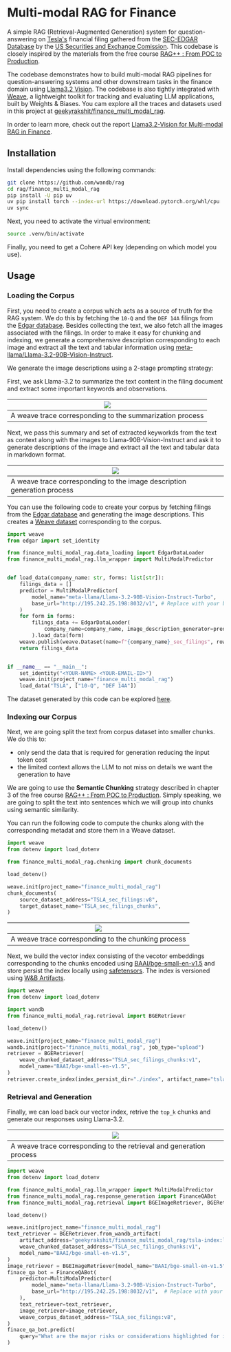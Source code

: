 # Multi-modal RAG for Finance

A simple RAG (Retrieval-Augmented Generation) system for question-answering on [Tesla's](https://www.tesla.com/) financial filing gathered from the [SEC-EDGAR Database](https://www.sec.gov/edgar) by the [US Securities and Exchange Comission](https://www.sec.gov/). This codebase is closely inspired by the materials from the free course [RAG++ : From POC to Production](https://www.wandb.courses/courses/rag-in-production).

The codebase demonstrates how to build multi-modal RAG pipelines for question-answering systems and other downstream tasks in the finance domain using [Llama3.2 Vision](https://huggingface.co/meta-llama/Llama-3.2-90B-Vision). The codebase is also tightly integrated with [Weave](https://weave-docs.wandb.ai/), a lightweight toolkit for tracking and evaluating LLM applications, built by Weights & Biases. You cam explore all the traces and datasets used in this project at [geekyrakshit/finance_multi_modal_rag](https://wandb.ai/geekyrakshit/finance_multi_modal_rag).

In order to learn more, check out the report [Llama3.2-Vision for Multi-modal RAG in Finance](https://wandb.ai/geekyrakshit/finance_multi_modal_rag/reports/Llama3-2-Vision-for-Multi-modal-RAG-in-Finance--Vmlldzo5NTIyODkw).

## Installation

Install dependencies using the following commands:

```bash
git clone https://github.com/wandb/rag
cd rag/finance_multi_modal_rag
pip install -U pip uv
uv pip install torch --index-url https://download.pytorch.org/whl/cpu
uv sync
```

Next, you need to activate the virtual environment:

```bash
source .venv/bin/activate
```

Finally, you need to get a Cohere API key (depending on which model you use).

## Usage

### Loading the Corpus

First, you need to create a corpus which acts as a source of truth for the RAG system. We do this by fetching the `10-Q` and the `DEF 14A` filings from the [Edgar database](https://www.sec.gov/edgar). Besides collecting the text, we also fetch all the images associated with the filings. In order to make it easy for chunking and indexing, we generate a comprehensive description corresponding to each image and extract all the text and tabular information using [meta-llama/Llama-3.2-90B-Vision-Instruct](https://huggingface.co/meta-llama/Llama-3.2-90B-Vision-Instruct).

We generate the image descriptions using a 2-stage prompting strategy:

First, we ask Llama-3.2 to summarize the text content in the filing document and extract some important keywords and observations.

|![](./assets/trace_1.png)|
|---|
|A weave trace corresponding to the summarization process|

Next, we pass this summary and set of extracted keyworkds from the text as context along with the images to Llama-90B-Vision-Instruct and ask it to generate descriptions of the image and extract all the text and tabular data in markdown format.

|![](./assets/trace_3.png)|
|---|
|A weave trace corresponding to the image description generation process|

You can use the following code to create your corpus by fetching filings from the [Edgar database](https://www.sec.gov/edgar) and generating the image descriptions. This creates a [Weave dataset](https://weave-docs.wandb.ai/guides/core-types/datasets) corresponding to the corpus.

```python
import weave
from edgar import set_identity

from finance_multi_modal_rag.data_loading import EdgarDataLoader
from finance_multi_modal_rag.llm_wrapper import MultiModalPredictor


def load_data(company_name: str, forms: list[str]):
    filings_data = []
    predictor = MultiModalPredictor(
        model_name="meta-llama/Llama-3.2-90B-Vision-Instruct-Turbo",
        base_url="http://195.242.25.198:8032/v1", # Replace with your base URL
    )
    for form in forms:
        filings_data += EdgarDataLoader(
            company_name=company_name, image_description_generator=predictor
        ).load_data(form)
    weave.publish(weave.Dataset(name=f"{company_name}_sec_filings", rows=filings_data))
    return filings_data


if __name__ == "__main__":
    set_identity("<YOUR-NAME> <YOUR-EMAIL-ID>")
    weave.init(project_name="finance_multi_modal_rag")
    load_data("TSLA", ["10-Q", "DEF 14A"])
```

The dataset generated by this code can be explored [here](https://wandb.ai/geekyrakshit/finance_multi_modal_rag/weave/objects/TSLA_sec_filings/versions/KstNUWdhbkXklGkiMoQZN37rxpMHUQhMb1dE2Ys6AIw).

### Indexing our Corpus

Next, we are going split the text from corpus dataset into smaller chunks. We do this to:

- only send the data that is required for generation reducing the input token cost
- the limited context allows the LLM to not miss on details we want the generation to have

We are going to use the **Semantic Chunking** strategy described in chapter 3 of the free course [RAG++ : From POC to Production](https://www.wandb.courses/courses/rag-in-production). Simply speaking, we are going to split the text into sentences which we will group into chunks using semantic similarity.

You can run the following code to compute the chunks along with the corresponding metadat and store them in a Weave dataset.

```python
import weave
from dotenv import load_dotenv

from finance_multi_modal_rag.chunking import chunk_documents

load_dotenv()

weave.init(project_name="finance_multi_modal_rag")
chunk_documents(
    source_dataset_address="TSLA_sec_filings:v8",
    target_dataset_name="TSLA_sec_filings_chunks",
)
```

|![](./assets/trace_4.png)|
|---|
|A weave trace corresponding to the chunking process|

Next, we build the vector index consisting of the vecotor embeddings corresponding to the chunks encoded using [BAAI/bge-small-en-v1.5](https://huggingface.co/BAAI/bge-small-en-v1.5) and store persist the index locally using [safetensors](https://huggingface.co/docs/safetensors/en/index). The index is versioned using [W&B Artifacts](https://docs.wandb.ai/guides/artifacts).

```python
import weave
from dotenv import load_dotenv

import wandb
from finance_multi_modal_rag.retrieval import BGERetriever

load_dotenv()

weave.init(project_name="finance_multi_modal_rag")
wandb.init(project="finance_multi_modal_rag", job_type="upload")
retriever = BGERetriever(
    weave_chunked_dataset_address="TSLA_sec_filings_chunks:v1",
    model_name="BAAI/bge-small-en-v1.5",
)
retriever.create_index(index_persist_dir="./index", artifact_name="tsla-index")
```

### Retrieval and Generation

Finally, we can load back our vector index, retrive the `top_k` chunks and generate our responses using Llama-3.2.

|![](./assets/trace_5.png)|
|---|
|A weave trace corresponding to the retrieval and generation process|

```python
import weave
from dotenv import load_dotenv

from finance_multi_modal_rag.llm_wrapper import MultiModalPredictor
from finance_multi_modal_rag.response_generation import FinanceQABot
from finance_multi_modal_rag.retrieval import BGEImageRetriever, BGERetriever

load_dotenv()

weave.init(project_name="finance_multi_modal_rag")
text_retriever = BGERetriever.from_wandb_artifact(
    artifact_address="geekyrakshit/finance_multi_modal_rag/tsla-index:latest",
    weave_chunked_dataset_address="TSLA_sec_filings_chunks:v1",
    model_name="BAAI/bge-small-en-v1.5",
)
image_retriever = BGEImageRetriever(model_name="BAAI/bge-small-en-v1.5")
finace_qa_bot = FinanceQABot(
    predictor=MultiModalPredictor(
        model_name="meta-llama/Llama-3.2-90B-Vision-Instruct-Turbo",
        base_url="http://195.242.25.198:8032/v1",  # Replace with your base URL
    ),
    text_retriever=text_retriever,
    image_retriever=image_retriever,
    weave_corpus_dataset_address="TSLA_sec_filings:v8",
)
finace_qa_bot.predict(
    query="What are the major risks or considerations highlighted for investors?"
)
```
